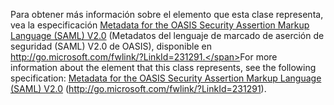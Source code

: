 <span data-ttu-id="f10d6-101">Para obtener más información sobre el elemento que esta clase representa, vea la especificación [Metadata for the OASIS Security Assertion Markup Language (SAML) V2.0](http://go.microsoft.com/fwlink/?LinkId=231291) (Metadatos del lenguaje de marcado de aserción de seguridad (SAML) V2.0 de OASIS), disponible en http://go.microsoft.com/fwlink/?LinkId=231291.</span><span class="sxs-lookup"><span data-stu-id="f10d6-101">For more information about the element that this class represents, see the following specification: [Metadata for the OASIS Security Assertion Markup Language (SAML) V2.0](http://go.microsoft.com/fwlink/?LinkId=231291) (http://go.microsoft.com/fwlink/?LinkId=231291).</span></span>
